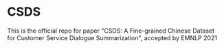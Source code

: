 # CSDS
This is the official repo for paper "CSDS: A Fine-grained Chinese Dataset for Customer Service Dialogue Summarization", accepted by EMNLP 2021
